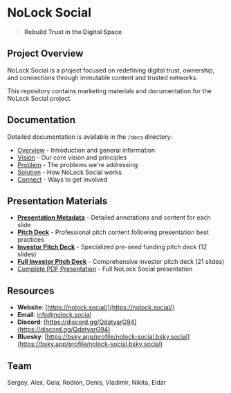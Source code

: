 # NoLock Social

> **Rebuild Trust in the Digital Space**

## Project Overview

NoLock Social is a project focused on redefining digital trust, ownership, and connections through immutable content and trusted networks.

This repository contains marketing materials and documentation for the NoLock Social project.

## Documentation

Detailed documentation is available in the `/docs` directory:

- [Overview](docs/overview/README.md) - Introduction and general information
- [Vision](docs/vision/README.md) - Our core vision and principles
- [Problem](docs/problem/README.md) - The problems we're addressing
- [Solution](docs/solution/README.md) - How NoLock Social works
- [Connect](docs/connect/README.md) - Ways to get involved

## Presentation Materials

- [**Presentation Metadata**](presentation-metadata/README.md) - Detailed annotations and content for each slide
- [**Pitch Deck**](pitch-deck/README.md) - Professional pitch content following presentation best practices
- [**Investor Pitch Deck**](pitch-deck-investor/README.md) - Specialized pre-seed funding pitch deck (12 slides)
- [**Full Investor Pitch Deck**](pitch-deck-investor-full/README.md) - Comprehensive investor pitch deck (21 slides)
- [Complete PDF Presentation](docs/assets/nolock_social_presentation.pdf) - Full NoLock Social presentation

## Resources

- **Website**: [https://nolock.social/](https://nolock.social/)
- **Email**: [info@nolock.social](mailto:info@nolock.social)
- **Discord**: [https://discord.gg/QdatyarG94](https://discord.gg/QdatyarG94)
- **Bluesky**: [https://bsky.app/profile/nolock-social.bsky.social](https://bsky.app/profile/nolock-social.bsky.social)

## Team

Sergey, Alex, Gela, Rodion, Denis, Vladimir, Nikita, Eldar
